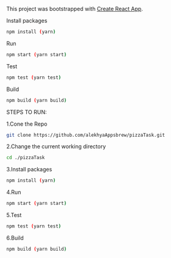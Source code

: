 This project was bootstrapped with [Create React App](https://github.com/facebookincubator/create-react-app).


Install packages
```sh
npm install (yarn) 
```

Run
```sh
npm start (yarn start) 
```

Test
```sh
npm test (yarn test) 
```

Build
```sh
npm build (yarn build) 
```

STEPS TO RUN:

1.Cone the Repo
```sh
git clone https://github.com/alekhyaAppsbrew/pizzaTask.git 
```

2.Change the current working directory
```sh
cd ./pizzaTask 
```

3.Install packages
```sh
npm install (yarn) 
```

4.Run
```sh
npm start (yarn start) 
```

5.Test
```sh
npm test (yarn test) 
```

6.Build
```sh
npm build (yarn build) 
```
